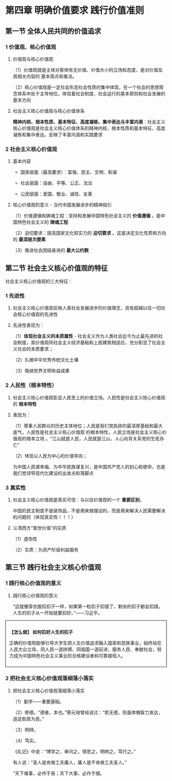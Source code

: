 # 第四章 明确价值要求 践行价值准则

## 第一节 全体人民共同的价值追求

### 1 价值观、核心价值观

1. 价值观与核心价值观

    （1）价值观就是主体对客体有无价值、价值大小的立场和态度，是对价值及其相关内容的
    基本观点和看法。

    （2）核心价值观是一定社会形态社会性质的集中体现，在一个社会的思想观念体系中处于主导地位，体现着社会制度、社会运行的基本原则和社会发展的基本方向

2. 社会主义核心价值观与核心价值体系

    **精神内核、根本性质、基本特征、高度凝练、集中表达与丰富内涵**：社会主义核心价值观是社会主义核心价值体系的精神内核，根本性质和基本特征，高度凝练和集中表达。反映了丰富内涵和实践要求

### 2 社会主义核心价值观

1. 基本内容

    - 国家层面（最高要求）：富强、民主、文明、和谐

    - 社会层面：自由、平等、公正、法治

    - 公民层面：爱国、敬业、诚信、友善

2. 核心价值观的意义 - 当代中国发展进步的精神指引

    （1）价值遵循和铸魂工程：坚持和发展中国特色社会主义的 **价值遵循** 。是中国特色社会主义的 **铸魂工程**

    （2）迫切要求：提高国家文化软实力的 **迫切要求** 。这是决定文化性质和方向的 **最深层次要素**

    （3）推进社会团结奋进的 **最大公约数**

## 第二节 社会主义核心价值观的特征

社会主义核心价值观的三大特征：

### 1 先进性

1. 社会主义核心价值观反映人类社会发展进步的价值理念，具有超越以往一切社会核心价值观的先进性

2. 先进性表现为：

    （1）**体现社会主义的本质属性** - 社会主义作为人类社会迄今为止最先进的社会制度，其价值观同社会主义经济基础和上层建筑相适应，充分彰显了社会主义社会的本质要求；

    （2）扎根中华优秀传统文化土壤

    （3）吸纳世界文明有益成果

### 2 人民性（根本特性）

1. 社会主义核心价值观彰显人民至上的价值立场。人民性是社会主义核心价值观的 **根本特性**

2. 表现为：

    （1）尊重人民群众的历史主体地位；人民是我们党执政的最深厚基础和最大底气，人民性是社会主义核心价值观 的根本特性，人民立场是社会主义核心价值观的根本立场 。“江山就是人民，人民就是江山，人心向背关系党的生死存亡”

    （2）体现以人民为中心的价值导向；

    为中国人民谋幸福、为中华民族谋复兴，是中国共产党人的初心和使命，也是我们党领导现代化建设的出发点和落脚点

### 3 真实性

1. 社会主义核心价值观是真实可信：与以往价值观的一个 **重要区别**。

    中国的民主制度不是装饰品，不是用来做摆设的，而是用来解决人民需要解决的问题的（体现真实性！！！）

2. 认清西方“普世价值”的实质

    （1）虚伪性

    （2）实质：为资产阶级利益服务

## 第三节 践行社会主义核心价值观

### 1 践行核心价值观的意义

1. 践行核心价值观的意义

    “这就像穿衣服扣扣子一样，如果第一粒扣子扣错了，剩余的扣子都会扣错。人生的扣子从一开始就要扣好。”——习近平。

<div style="border: 1px solid black; padding: 0;">
    <div style="border: 1px solid white; padding: 10px;">
        <p><strong>【怎么做】 如何扣好人生的扣子</strong></p>
        <p>正确的价值观能够引导大学生把人生价值追求融入国家和民族事业，始终站在人民大众立场，同人民一道拼搏、同祖国一道前进，服务人民、奉献社会，努力成为中国特色社会主义事业的合格建设者和可靠接班人。</p>
    </div>
</div>

### 2 把社会主义核心价值观落细落小落实

1. 把社会主义核心价值观落细落小落实

    （1）勤学——重要基础。

    （2）修德。“德者，本也。”蔡元培曾经说过：“若无德，则虽体魄智力发达，适足助其为恶。”

    （3）明辨。

    （4）笃实。

    《礼记》中说：“博学之，审问之，慎思之，明辨之，笃行之。”

    有人说：“圣人是肯做工夫庸人，庸人是不肯做工夫圣人。”

    “天下难事，必作于易；天下大事，必作于细。

